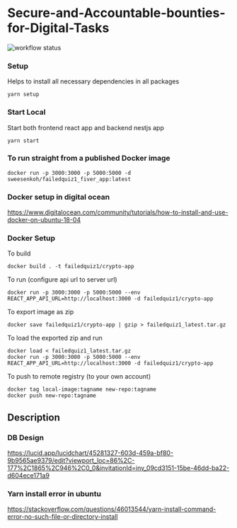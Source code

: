 # Secure-and-Accountable-bounties-for-Digital-Tasks

![workflow status](https://github.com/Failed-Quiz-1/Secure-and-Accountable-bounties-for-Digital-Tasks/actions/workflows/docker-image.yml/badge.svg)

### Setup

Helps to install all necessary dependencies in all packages

```
yarn setup
```

### Start Local

Start both frontend react app and backend nestjs app

```
yarn start
```

### To run straight from a published Docker image

```
docker run -p 3000:3000 -p 5000:5000 -d sweesenkoh/failedquiz1_fiver_app:latest
```

### Docker setup in digital ocean

https://www.digitalocean.com/community/tutorials/how-to-install-and-use-docker-on-ubuntu-18-04

### Docker Setup

To build

```
docker build . -t failedquiz1/crypto-app
```

To run (configure api url to server url)

```
docker run -p 3000:3000 -p 5000:5000 --env REACT_APP_API_URL=http://localhost:3000 -d failedquiz1/crypto-app
```

To export image as zip

```
docker save failedquiz1/crypto-app | gzip > failedquiz1_latest.tar.gz
```

To load the exported zip and run

```
docker load < failedquiz1_latest.tar.gz
docker run -p 3000:3000 -p 5000:5000 --env REACT_APP_API_URL=http://localhost:3000 -d failedquiz1/crypto-app
```

To push to remote registry (to your own account)

```
docker tag local-image:tagname new-repo:tagname
docker push new-repo:tagname
```

## Description

### DB Design

https://lucid.app/lucidchart/45281327-603d-459a-bf80-9b9565ae9379/edit?viewport_loc=86%2C-177%2C1865%2C946%2C0_0&invitationId=inv_09cd3151-15be-46dd-ba22-d604ece171a9

### Yarn install error in ubuntu

https://stackoverflow.com/questions/46013544/yarn-install-command-error-no-such-file-or-directory-install
